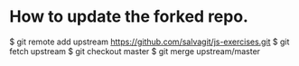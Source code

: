 
# How to update the forked repo.

$ git remote add upstream https://github.com/salvagit/js-exercises.git
$ git fetch upstream
$ git checkout master
$ git merge upstream/master
